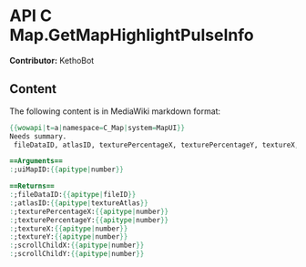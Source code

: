 # API C Map.GetMapHighlightPulseInfo

**Contributor:** KethoBot

## Content

The following content is in MediaWiki markdown format:

```mediawiki
{{wowapi|t=a|namespace=C_Map|system=MapUI}}
Needs summary.
 fileDataID, atlasID, texturePercentageX, texturePercentageY, textureX, textureY, scrollChildX, scrollChildY = C_Map.GetMapHighlightPulseInfo(uiMapID)

==Arguments==
:;uiMapID:{{apitype|number}}

==Returns==
:;fileDataID:{{apitype|fileID}}
:;atlasID:{{apitype|textureAtlas}}
:;texturePercentageX:{{apitype|number}}
:;texturePercentageY:{{apitype|number}}
:;textureX:{{apitype|number}}
:;textureY:{{apitype|number}}
:;scrollChildX:{{apitype|number}}
:;scrollChildY:{{apitype|number}}
```